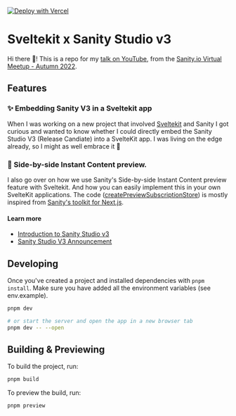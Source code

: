 [![Deploy with Vercel](https://vercel.com/button)](https://vercel.com/new/clone?repository-url=https%3A%2F%2Fgithub.com%2Fmultiplehats%2Fsveltekit-sanity-v3&env=VITE_SANITY_PROJECT_ID,VITE_SANITY_DATASET,VITE_SANITY_PREVIEW_SECRET,SANITY_API_READ_TOKEN,SANITY_API_WRITE_TOKEN&envDescription=These%20API%20keys%20are%20needed%20from%20Sanity%20to%20run%20this%20app.&project-name=my-sveltekit-sanity-v3&repo-name=my-svelte-sanity-v3)

# Sveltekit x Sanity Studio v3

Hi there 👋! This is a repo for my [talk on YouTube](https://www.youtube.com/watch?v=xELXz553LCY), from the [Sanity.io Virtual Meetup - Autumn 2022](https://www.meetup.com/meetup-group-dvjyrjdv/events/289456759/).

## Features

### ✨ Embedding Sanity V3 in a Sveltekit app

When I was working on a new project that involved [Sveltekit](https://kit.svelte.dev/) and Sanity I got curious and wanted to know whether I could directly embed the Sanity Studio V3 (Release Candiate) into a SvelteKit app. I was living on the edge already, so I might as well embrace it 🌈

### 👀 Side-by-side Instant Content preview.

I also go over on how we use Sanity's Side-by-side Instant Content preview feature with Sveltekit. And how you can easily implement this in your own SvelteKit applications. The code ([createPreviewSubscriptionStore](https://github.com/multiplehats/sveltekit-sanity-v3/blob/main/src/lib/config/sanity/sveltekit/previewSubscriptionStore.ts#L10)) is mostly inspired from [Sanity's toolkit for Next.js](https://github.com/sanity-io/next-sanity).

#### Learn more
- [Introduction to Sanity Studio v3](https://beta.sanity.io/docs/platform/studio/v2-to-v3)
- [Sanity Studio V3 Announcement](https://www.sanity.io/blog/sanity-studio-v3-developer-preview)

## Developing

Once you've created a project and installed dependencies with `pnpm install`. Make sure you have added all the environment variables (see env.example).

```bash
pnpm dev

# or start the server and open the app in a new browser tab
pnpm dev -- --open
```

## Building & Previewing

To build the project, run:

```bash
pnpm build
```

To preview the build, run:
```bash
pnpm preview
```
